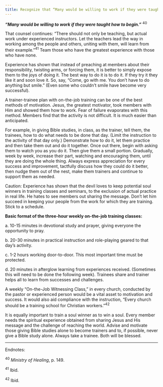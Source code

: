 ```yaml
---
title: Recognize that “Many would be willing to work if they were taught how to begin.”
---
```


_**“Many would be willing to work if they were taught how to begin.”**_ <sup>40</sup>

That counsel continues: “There should not only be teaching, but actual work under experienced instructors. Let the teachers lead the way in working among the people and others, uniting with them, will learn from their example.”<sup>41</sup> Team those who have the greatest experience with those who have none.

Experience has shown that instead of preaching at members about their responsibility, twisting arms, or forcing them, it is better to simply expose them to the joys of doing it. The best way to do it is to do it. If they try it they like it and soon love it. So, say, “Come, go with me. You don’t have to do anything but smile.” (Even some who couldn’t smile have become very successful).

A trainer-trainee plan with on-the-job training can be one of the best methods of motivation. Jesus, the greatest motivator, took members with Him and showed them how to work. Fear of failure evaporates with this method. Members find that the activity is not difficult. It is much easier than anticipated.

For example, in giving Bible studies, in class, as the trainer, tell them, the trainees, how to do what needs to be done that day. (Limit the instruction to the activity of that day only.) Demonstrate how to do it, let them practice and then take them out and do it together. Once out there, begin with asking them to watch you as you do it. Then give them a small portion. Gradually, week by week, increase their part, watching and encouraging them, until they are doing the whole thing. Always express appreciation for every success and improvement, tactfully discuss how they could do it better, then nudge them out of the nest, make them trainers and continue to support them as needed.

Caution: Experience has shown that the devil loves to keep potential soul winners in training classes and seminars, to the exclusion of actual practice in real life. He hates to see members out sharing the message. Don’t let him succeed in keeping your people from the work for which they are training. Stick to a schedule.

**Basic format of the three-hour weekly on-the-job training classes:**

a. 10-15 minutes in devotional study and prayer, giving everyone the opportunity to pray.

b. 20-30 minutes in practical instruction and role-playing geared to that day’s activity.

c. 1-2 hours working door-to-door. This most important time must be protected.

d. 20 minutes in afterglow learning from experiences received. (Sometimes this will need to be done the following week). Trainees share and trainer helps all to learn from successes and challenges.

A weekly “On-the-Job Witnessing Class,” in every church, conducted by the pastor or experienced person would be a vital asset to motivation and success. It would also aid compliance with the instruction, “Every church should be a training school for Christian workers.”<sup>42</sup>

It is equally important to train a soul winner as to win a soul. Every member needs the spiritual experience obtained from sharing Jesus and His message and the challenge of reaching the world. Advise and motivate those giving Bible studies alone to become trainers and to, if possible, never give a Bible study alone. Always take a trainee. Both will be blessed.

---

Endnotes:

<sup>40</sup> _Ministry of Healing_, p. 149.

<sup>41</sup> Ibid.

<sup>42</sup> Ibid.